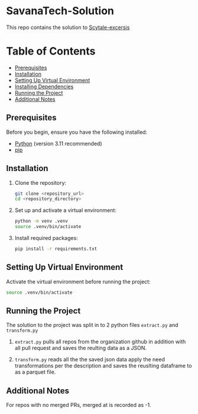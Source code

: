 # SavanaTech-Solution

This repo contains the solution to [Scytale-excersis](https://github.com/Scytale-exercise/scytale-repo2/blob/main/README.md)



# Table of Contents

- [Prerequisites](#prerequisites)
- [Installation](#installation)
- [Setting Up Virtual Environment](#setting-up-virtual-environment)
- [Installing Dependencies](#installing-dependencies)
- [Running the Project](#running-the-project)
- [Additional Notes](#additional-notes)

## Prerequisites

Before you begin, ensure you have the following installed:

- [Python](https://www.python.org/) (version 3.11 recommended)
- [pip](https://pip.pypa.io/en/stable/)

## Installation

1. Clone the repository:

    ```bash
    git clone <repository_url>
    cd <repository_directory>
    ```

2. Set up and activate a virtual environment:

    ```bash
    python -m venv .venv
    source .venv/bin/activate  
    ```

3. Install required packages:

    ```bash
    pip install -r requirements.txt
    ```

## Setting Up Virtual Environment

Activate the virtual environment before running the project:

```bash
source .venv/bin/activate 

```
## Running the Project 

The solution to the project was split in to 2 python files `extract.py` and `transform.py`

1. `extract.py` pulls all repos from the organization github in addition with all pull request and saves the reulting data as a JSON.

2. `transform.py` reads all the the saved json data apply the need transformations per the description and saves the reuslting dataframe to as a parquet file.


## Additional Notes
For repos with no merged PRs, merged at is recorded as -1. 


